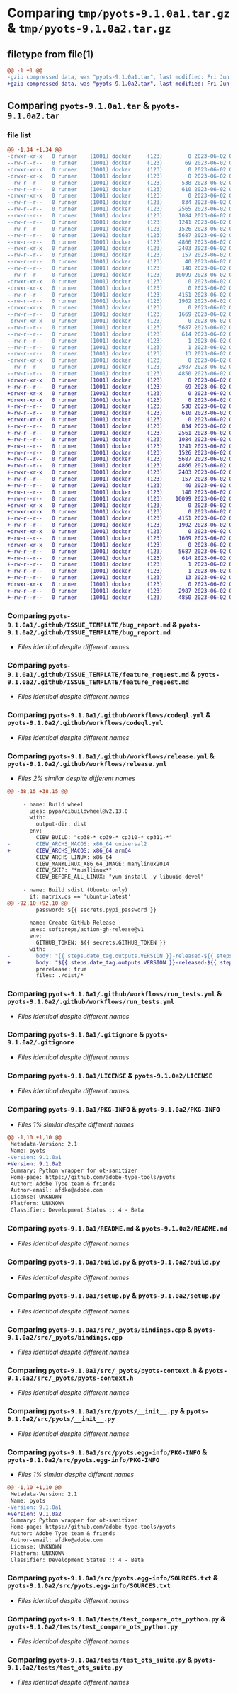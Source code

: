 # Comparing `tmp/pyots-9.1.0a1.tar.gz` & `tmp/pyots-9.1.0a2.tar.gz`

## filetype from file(1)

```diff
@@ -1 +1 @@
-gzip compressed data, was "pyots-9.1.0a1.tar", last modified: Fri Jun  2 01:23:02 2023, max compression
+gzip compressed data, was "pyots-9.1.0a2.tar", last modified: Fri Jun  2 01:46:06 2023, max compression
```

## Comparing `pyots-9.1.0a1.tar` & `pyots-9.1.0a2.tar`

### file list

```diff
@@ -1,34 +1,34 @@
-drwxr-xr-x   0 runner    (1001) docker     (123)        0 2023-06-02 01:23:02.633122 pyots-9.1.0a1/
--rw-r--r--   0 runner    (1001) docker     (123)       69 2023-06-02 01:19:28.000000 pyots-9.1.0a1/.flake8
-drwxr-xr-x   0 runner    (1001) docker     (123)        0 2023-06-02 01:23:02.629121 pyots-9.1.0a1/.github/
-drwxr-xr-x   0 runner    (1001) docker     (123)        0 2023-06-02 01:23:02.633122 pyots-9.1.0a1/.github/ISSUE_TEMPLATE/
--rw-r--r--   0 runner    (1001) docker     (123)      538 2023-06-02 01:19:28.000000 pyots-9.1.0a1/.github/ISSUE_TEMPLATE/bug_report.md
--rw-r--r--   0 runner    (1001) docker     (123)      610 2023-06-02 01:19:28.000000 pyots-9.1.0a1/.github/ISSUE_TEMPLATE/feature_request.md
-drwxr-xr-x   0 runner    (1001) docker     (123)        0 2023-06-02 01:23:02.633122 pyots-9.1.0a1/.github/workflows/
--rw-r--r--   0 runner    (1001) docker     (123)      834 2023-06-02 01:19:28.000000 pyots-9.1.0a1/.github/workflows/codeql.yml
--rw-r--r--   0 runner    (1001) docker     (123)     2565 2023-06-02 01:19:28.000000 pyots-9.1.0a1/.github/workflows/release.yml
--rw-r--r--   0 runner    (1001) docker     (123)     1084 2023-06-02 01:19:28.000000 pyots-9.1.0a1/.github/workflows/run_tests.yml
--rw-r--r--   0 runner    (1001) docker     (123)     1241 2023-06-02 01:19:28.000000 pyots-9.1.0a1/.gitignore
--rw-r--r--   0 runner    (1001) docker     (123)     1526 2023-06-02 01:19:28.000000 pyots-9.1.0a1/LICENSE
--rw-r--r--   0 runner    (1001) docker     (123)     5687 2023-06-02 01:23:02.633122 pyots-9.1.0a1/PKG-INFO
--rw-r--r--   0 runner    (1001) docker     (123)     4866 2023-06-02 01:19:28.000000 pyots-9.1.0a1/README.md
--rwxr-xr-x   0 runner    (1001) docker     (123)     2403 2023-06-02 01:19:28.000000 pyots-9.1.0a1/build.py
--rw-r--r--   0 runner    (1001) docker     (123)      157 2023-06-02 01:19:28.000000 pyots-9.1.0a1/pyproject.toml
--rw-r--r--   0 runner    (1001) docker     (123)       40 2023-06-02 01:19:28.000000 pyots-9.1.0a1/requirements.txt
--rw-r--r--   0 runner    (1001) docker     (123)      140 2023-06-02 01:23:02.633122 pyots-9.1.0a1/setup.cfg
--rw-r--r--   0 runner    (1001) docker     (123)    10099 2023-06-02 01:19:28.000000 pyots-9.1.0a1/setup.py
-drwxr-xr-x   0 runner    (1001) docker     (123)        0 2023-06-02 01:23:02.629121 pyots-9.1.0a1/src/
-drwxr-xr-x   0 runner    (1001) docker     (123)        0 2023-06-02 01:23:02.633122 pyots-9.1.0a1/src/_pyots/
--rw-r--r--   0 runner    (1001) docker     (123)     4151 2023-06-02 01:19:28.000000 pyots-9.1.0a1/src/_pyots/bindings.cpp
--rw-r--r--   0 runner    (1001) docker     (123)     1902 2023-06-02 01:19:28.000000 pyots-9.1.0a1/src/_pyots/pyots-context.h
-drwxr-xr-x   0 runner    (1001) docker     (123)        0 2023-06-02 01:23:02.633122 pyots-9.1.0a1/src/pyots/
--rw-r--r--   0 runner    (1001) docker     (123)     1669 2023-06-02 01:19:28.000000 pyots-9.1.0a1/src/pyots/__init__.py
-drwxr-xr-x   0 runner    (1001) docker     (123)        0 2023-06-02 01:23:02.633122 pyots-9.1.0a1/src/pyots.egg-info/
--rw-r--r--   0 runner    (1001) docker     (123)     5687 2023-06-02 01:23:02.000000 pyots-9.1.0a1/src/pyots.egg-info/PKG-INFO
--rw-r--r--   0 runner    (1001) docker     (123)      614 2023-06-02 01:23:02.000000 pyots-9.1.0a1/src/pyots.egg-info/SOURCES.txt
--rw-r--r--   0 runner    (1001) docker     (123)        1 2023-06-02 01:23:02.000000 pyots-9.1.0a1/src/pyots.egg-info/dependency_links.txt
--rw-r--r--   0 runner    (1001) docker     (123)        1 2023-06-02 01:23:02.000000 pyots-9.1.0a1/src/pyots.egg-info/not-zip-safe
--rw-r--r--   0 runner    (1001) docker     (123)       13 2023-06-02 01:23:02.000000 pyots-9.1.0a1/src/pyots.egg-info/top_level.txt
-drwxr-xr-x   0 runner    (1001) docker     (123)        0 2023-06-02 01:23:02.633122 pyots-9.1.0a1/tests/
--rw-r--r--   0 runner    (1001) docker     (123)     2987 2023-06-02 01:19:28.000000 pyots-9.1.0a1/tests/test_compare_ots_python.py
--rw-r--r--   0 runner    (1001) docker     (123)     4850 2023-06-02 01:19:28.000000 pyots-9.1.0a1/tests/test_ots_suite.py
+drwxr-xr-x   0 runner    (1001) docker     (123)        0 2023-06-02 01:46:06.332594 pyots-9.1.0a2/
+-rw-r--r--   0 runner    (1001) docker     (123)       69 2023-06-02 01:43:23.000000 pyots-9.1.0a2/.flake8
+drwxr-xr-x   0 runner    (1001) docker     (123)        0 2023-06-02 01:46:06.328594 pyots-9.1.0a2/.github/
+drwxr-xr-x   0 runner    (1001) docker     (123)        0 2023-06-02 01:46:06.328594 pyots-9.1.0a2/.github/ISSUE_TEMPLATE/
+-rw-r--r--   0 runner    (1001) docker     (123)      538 2023-06-02 01:43:23.000000 pyots-9.1.0a2/.github/ISSUE_TEMPLATE/bug_report.md
+-rw-r--r--   0 runner    (1001) docker     (123)      610 2023-06-02 01:43:23.000000 pyots-9.1.0a2/.github/ISSUE_TEMPLATE/feature_request.md
+drwxr-xr-x   0 runner    (1001) docker     (123)        0 2023-06-02 01:46:06.328594 pyots-9.1.0a2/.github/workflows/
+-rw-r--r--   0 runner    (1001) docker     (123)      834 2023-06-02 01:43:23.000000 pyots-9.1.0a2/.github/workflows/codeql.yml
+-rw-r--r--   0 runner    (1001) docker     (123)     2561 2023-06-02 01:43:23.000000 pyots-9.1.0a2/.github/workflows/release.yml
+-rw-r--r--   0 runner    (1001) docker     (123)     1084 2023-06-02 01:43:23.000000 pyots-9.1.0a2/.github/workflows/run_tests.yml
+-rw-r--r--   0 runner    (1001) docker     (123)     1241 2023-06-02 01:43:23.000000 pyots-9.1.0a2/.gitignore
+-rw-r--r--   0 runner    (1001) docker     (123)     1526 2023-06-02 01:43:23.000000 pyots-9.1.0a2/LICENSE
+-rw-r--r--   0 runner    (1001) docker     (123)     5687 2023-06-02 01:46:06.332594 pyots-9.1.0a2/PKG-INFO
+-rw-r--r--   0 runner    (1001) docker     (123)     4866 2023-06-02 01:43:23.000000 pyots-9.1.0a2/README.md
+-rwxr-xr-x   0 runner    (1001) docker     (123)     2403 2023-06-02 01:43:23.000000 pyots-9.1.0a2/build.py
+-rw-r--r--   0 runner    (1001) docker     (123)      157 2023-06-02 01:43:23.000000 pyots-9.1.0a2/pyproject.toml
+-rw-r--r--   0 runner    (1001) docker     (123)       40 2023-06-02 01:43:23.000000 pyots-9.1.0a2/requirements.txt
+-rw-r--r--   0 runner    (1001) docker     (123)      140 2023-06-02 01:46:06.332594 pyots-9.1.0a2/setup.cfg
+-rw-r--r--   0 runner    (1001) docker     (123)    10099 2023-06-02 01:43:23.000000 pyots-9.1.0a2/setup.py
+drwxr-xr-x   0 runner    (1001) docker     (123)        0 2023-06-02 01:46:06.328594 pyots-9.1.0a2/src/
+drwxr-xr-x   0 runner    (1001) docker     (123)        0 2023-06-02 01:46:06.328594 pyots-9.1.0a2/src/_pyots/
+-rw-r--r--   0 runner    (1001) docker     (123)     4151 2023-06-02 01:43:23.000000 pyots-9.1.0a2/src/_pyots/bindings.cpp
+-rw-r--r--   0 runner    (1001) docker     (123)     1902 2023-06-02 01:43:23.000000 pyots-9.1.0a2/src/_pyots/pyots-context.h
+drwxr-xr-x   0 runner    (1001) docker     (123)        0 2023-06-02 01:46:06.328594 pyots-9.1.0a2/src/pyots/
+-rw-r--r--   0 runner    (1001) docker     (123)     1669 2023-06-02 01:43:23.000000 pyots-9.1.0a2/src/pyots/__init__.py
+drwxr-xr-x   0 runner    (1001) docker     (123)        0 2023-06-02 01:46:06.332594 pyots-9.1.0a2/src/pyots.egg-info/
+-rw-r--r--   0 runner    (1001) docker     (123)     5687 2023-06-02 01:46:06.000000 pyots-9.1.0a2/src/pyots.egg-info/PKG-INFO
+-rw-r--r--   0 runner    (1001) docker     (123)      614 2023-06-02 01:46:06.000000 pyots-9.1.0a2/src/pyots.egg-info/SOURCES.txt
+-rw-r--r--   0 runner    (1001) docker     (123)        1 2023-06-02 01:46:06.000000 pyots-9.1.0a2/src/pyots.egg-info/dependency_links.txt
+-rw-r--r--   0 runner    (1001) docker     (123)        1 2023-06-02 01:46:06.000000 pyots-9.1.0a2/src/pyots.egg-info/not-zip-safe
+-rw-r--r--   0 runner    (1001) docker     (123)       13 2023-06-02 01:46:06.000000 pyots-9.1.0a2/src/pyots.egg-info/top_level.txt
+drwxr-xr-x   0 runner    (1001) docker     (123)        0 2023-06-02 01:46:06.332594 pyots-9.1.0a2/tests/
+-rw-r--r--   0 runner    (1001) docker     (123)     2987 2023-06-02 01:43:23.000000 pyots-9.1.0a2/tests/test_compare_ots_python.py
+-rw-r--r--   0 runner    (1001) docker     (123)     4850 2023-06-02 01:43:23.000000 pyots-9.1.0a2/tests/test_ots_suite.py
```

### Comparing `pyots-9.1.0a1/.github/ISSUE_TEMPLATE/bug_report.md` & `pyots-9.1.0a2/.github/ISSUE_TEMPLATE/bug_report.md`

 * *Files identical despite different names*

### Comparing `pyots-9.1.0a1/.github/ISSUE_TEMPLATE/feature_request.md` & `pyots-9.1.0a2/.github/ISSUE_TEMPLATE/feature_request.md`

 * *Files identical despite different names*

### Comparing `pyots-9.1.0a1/.github/workflows/codeql.yml` & `pyots-9.1.0a2/.github/workflows/codeql.yml`

 * *Files identical despite different names*

### Comparing `pyots-9.1.0a1/.github/workflows/release.yml` & `pyots-9.1.0a2/.github/workflows/release.yml`

 * *Files 2% similar despite different names*

```diff
@@ -38,15 +38,15 @@
 
     - name: Build wheel
       uses: pypa/cibuildwheel@v2.13.0
       with:
         output-dir: dist
       env:
         CIBW_BUILD: "cp38-* cp39-* cp310-* cp311-*"
-        CIBW_ARCHS_MACOS: x86_64 universal2
+        CIBW_ARCHS_MACOS: x86_64 arm64
         CIBW_ARCHS_LINUX: x86_64
         CIBW_MANYLINUX_X86_64_IMAGE: manylinux2014
         CIBW_SKIP: "*musllinux*"
         CIBW_BEFORE_ALL_LINUX: "yum install -y libuuid-devel"
 
     - name: Build sdist (Ubuntu only)
       if: matrix.os == 'ubuntu-latest'
@@ -92,10 +92,10 @@
         password: ${{ secrets.pypi_password }}
 
     - name: Create GitHub Release
       uses: softprops/action-gh-release@v1
       env:
         GITHUB_TOKEN: ${{ secrets.GITHUB_TOKEN }}
       with:
-        body: "{{ steps.date_tag.outputs.VERSION }}-released-${{ steps.date_tag.outputs.TODAY }}"
+        body: "${{ steps.date_tag.outputs.VERSION }}-released-${{ steps.date_tag.outputs.TODAY }}"
         prerelease: true
         files: ./dist/*
```

### Comparing `pyots-9.1.0a1/.github/workflows/run_tests.yml` & `pyots-9.1.0a2/.github/workflows/run_tests.yml`

 * *Files identical despite different names*

### Comparing `pyots-9.1.0a1/.gitignore` & `pyots-9.1.0a2/.gitignore`

 * *Files identical despite different names*

### Comparing `pyots-9.1.0a1/LICENSE` & `pyots-9.1.0a2/LICENSE`

 * *Files identical despite different names*

### Comparing `pyots-9.1.0a1/PKG-INFO` & `pyots-9.1.0a2/PKG-INFO`

 * *Files 1% similar despite different names*

```diff
@@ -1,10 +1,10 @@
 Metadata-Version: 2.1
 Name: pyots
-Version: 9.1.0a1
+Version: 9.1.0a2
 Summary: Python wrapper for ot-sanitizer
 Home-page: https://github.com/adobe-type-tools/pyots
 Author: Adobe Type team & friends
 Author-email: afdko@adobe.com
 License: UNKNOWN
 Platform: UNKNOWN
 Classifier: Development Status :: 4 - Beta
```

### Comparing `pyots-9.1.0a1/README.md` & `pyots-9.1.0a2/README.md`

 * *Files identical despite different names*

### Comparing `pyots-9.1.0a1/build.py` & `pyots-9.1.0a2/build.py`

 * *Files identical despite different names*

### Comparing `pyots-9.1.0a1/setup.py` & `pyots-9.1.0a2/setup.py`

 * *Files identical despite different names*

### Comparing `pyots-9.1.0a1/src/_pyots/bindings.cpp` & `pyots-9.1.0a2/src/_pyots/bindings.cpp`

 * *Files identical despite different names*

### Comparing `pyots-9.1.0a1/src/_pyots/pyots-context.h` & `pyots-9.1.0a2/src/_pyots/pyots-context.h`

 * *Files identical despite different names*

### Comparing `pyots-9.1.0a1/src/pyots/__init__.py` & `pyots-9.1.0a2/src/pyots/__init__.py`

 * *Files identical despite different names*

### Comparing `pyots-9.1.0a1/src/pyots.egg-info/PKG-INFO` & `pyots-9.1.0a2/src/pyots.egg-info/PKG-INFO`

 * *Files 1% similar despite different names*

```diff
@@ -1,10 +1,10 @@
 Metadata-Version: 2.1
 Name: pyots
-Version: 9.1.0a1
+Version: 9.1.0a2
 Summary: Python wrapper for ot-sanitizer
 Home-page: https://github.com/adobe-type-tools/pyots
 Author: Adobe Type team & friends
 Author-email: afdko@adobe.com
 License: UNKNOWN
 Platform: UNKNOWN
 Classifier: Development Status :: 4 - Beta
```

### Comparing `pyots-9.1.0a1/src/pyots.egg-info/SOURCES.txt` & `pyots-9.1.0a2/src/pyots.egg-info/SOURCES.txt`

 * *Files identical despite different names*

### Comparing `pyots-9.1.0a1/tests/test_compare_ots_python.py` & `pyots-9.1.0a2/tests/test_compare_ots_python.py`

 * *Files identical despite different names*

### Comparing `pyots-9.1.0a1/tests/test_ots_suite.py` & `pyots-9.1.0a2/tests/test_ots_suite.py`

 * *Files identical despite different names*

